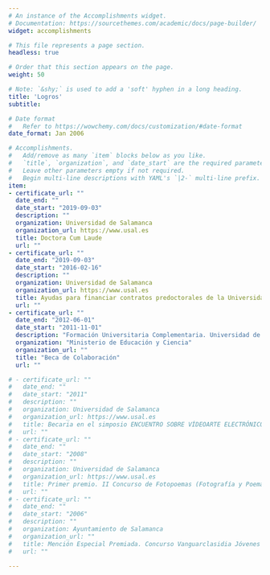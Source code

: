 ```yaml
---
# An instance of the Accomplishments widget.
# Documentation: https://sourcethemes.com/academic/docs/page-builder/
widget: accomplishments

# This file represents a page section.
headless: true

# Order that this section appears on the page.
weight: 50

# Note: `&shy;` is used to add a 'soft' hyphen in a long heading.
title: 'Logros'
subtitle:

# Date format
#   Refer to https://wowchemy.com/docs/customization/#date-format
date_format: Jan 2006

# Accomplishments.
#   Add/remove as many `item` blocks below as you like.
#   `title`, `organization`, and `date_start` are the required parameters.
#   Leave other parameters empty if not required.
#   Begin multi-line descriptions with YAML's `|2-` multi-line prefix.
item:
- certificate_url: ""
  date_end: ""
  date_start: "2019-09-03"
  description: ""
  organization: Universidad de Salamanca
  organization_url: https://www.usal.es
  title: Doctora Cum Laude
  url: ""
- certificate_url: ""
  date_end: "2019-09-03"
  date_start: "2016-02-16"
  description: ""
  organization: Universidad de Salamanca
  organization_url: https://www.usal.es
  title: Ayudas para financiar contratos predoctorales de la Universidad de Salamanca cofinanciadas por el Banco Santander
  url: ""
- certificate_url: ""
  date_end: "2012-06-01"
  date_start: "2011-11-01"
  description: "Formación Universitaria Complementaria. Universidad de Salamanca"
  organization: "Ministerio de Educación y Ciencia"
  organization_url: ""
  title: "Beca de Colaboración"
  url: ""

# - certificate_url: ""
#   date_end: ""
#   date_start: "2011"
#   description: ""
#   organization: Universidad de Salamanca
#   organization_url: https://www.usal.es
#   title: Becaria en el simposio ENCUENTRO SOBRE VÍDEOARTE ELECTRÓNICO (Dirección de Arte. Escenografías Audiovisuales)
#   url: ""
# - certificate_url: ""
#   date_end: ""
#   date_start: "2008"
#   description: ""
#   organization: Universidad de Salamanca
#   organization_url: https://www.usal.es
#   title: Primer premio. II Concurso de Fotopoemas (Fotografía y Poema)
#   url: ""
# - certificate_url: ""
#   date_end: ""
#   date_start: "2006"
#   description: ""
#   organization: Ayuntamiento de Salamanca
#   organization_url: ""
#   title: Mención Especial Premiada. Concurso Vanguarclasidia Jóvenes Creadores
#   url: ""

---
```

